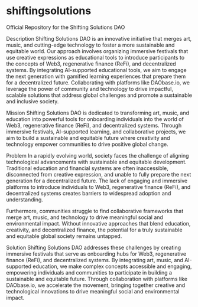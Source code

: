 # shiftingsolutions
Official Repository for the Shifting Solutions DAO

Description
Shifting Solutions DAO is an innovative initiative that merges art, music, and cutting-edge technology to foster a more sustainable and equitable world. Our approach involves organizing immersive festivals that use creative expressions as educational tools to introduce participants to the concepts of Web3, regenerative finance (ReFi), and decentralized systems. By integrating AI-supported educational tools, we aim to engage the next generation with gamified learning experiences that prepare them for a decentralized future. Collaborating with platforms like DAObase.io, we leverage the power of community and technology to drive impactful, scalable solutions that address global challenges and promote a sustainable and inclusive society.

Mission
Shifting Solutions DAO is dedicated to transforming art, music, and education into powerful tools for onboarding individuals into the world of Web3, regenerative finance (ReFi), and decentralized systems. Through immersive festivals, AI-supported learning, and collaborative projects, we aim to build a sustainable and equitable future where creativity and technology empower communities to drive positive global change.

Problem
In a rapidly evolving world, society faces the challenge of aligning technological advancements with sustainable and equitable development. Traditional education and financial systems are often inaccessible, disconnected from creative expression, and unable to fully prepare the next generation for a decentralized future. The lack of engaging and immersive platforms to introduce individuals to Web3, regenerative finance (ReFi), and decentralized systems creates barriers to widespread adoption and understanding.

Furthermore, communities struggle to find collaborative frameworks that merge art, music, and technology to drive meaningful social and environmental impact. Without innovative approaches that blend education, creativity, and decentralized finance, the potential for a truly sustainable and equitable global society remains untapped.

Solution
Shifting Solutions DAO addresses these challenges by creating immersive festivals that serve as onboarding hubs for Web3, regenerative finance (ReFi), and decentralized systems. By integrating art, music, and AI-supported education, we make complex concepts accessible and engaging, empowering individuals and communities to participate in building a sustainable and equitable future. Through collaboration with platforms like DAObase.io, we accelerate the movement, bringing together creative and technological innovations to drive meaningful social and environmental impact.
